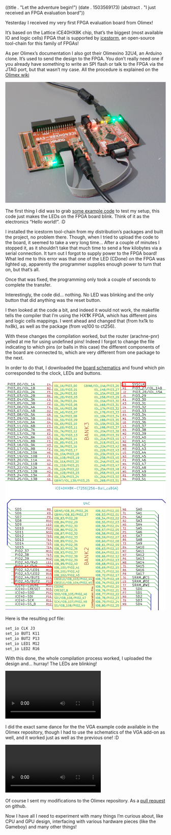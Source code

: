 ((title . "Let the adventure begin!")
 (date . 1503569173)
 (abstract . "I just received an FPGA evaluation board"))

Yesterday I received my very first FPGA evaluation board from Olimex!

It’s based on the Lattice iCE40HX8K chip, that’s the biggest (most available IO and logic cells) FPGA that is supported by [icestorm][1], an open-source tool-chain for this family of FPGAs!

As per Olimex’s documentation I also got their Olimexino 32U4, an Arduino clone. It’s used to send the design to the FPGA. You don’t really need one if you already have something to write an SPI flash or talk to the FPGA via the JTAG port, but that wasn’t my case. All the procedure is explained on the [Olimex wiki][2]

![Photo of the setup](../../resources/post-6/setup.jpg)

The first thing I did was to grab [some example code][3] to test my setup, this code just makes the LEDs on the FPGA board blink. Think of it as the electronics “Hello world!”. :D

I installed the icestorm tool-chain from my distribution’s packages and built the project, no problem there. Though, when I tried to upload the code to the board, it seemed to take a very long time… After a couple of minutes I stopped it, as it shouldn’t take that much time to send a few kilobytes via a serial connection. It turn out I forgot to supply power to the FPGA board! What led me to this error was that one of the LED (CDone) on the FPGA was lighted up, apparently the programmer supplies enough power to turn that on, but that’s all.

Once that was fixed, the programming only took a couple of seconds to complete the transfer.

Interestingly, the code did… nothing. No LED was blinking and the only button that did anything was the reset button.

I then looked at the code a bit, and indeed it would not work, the makefile tells the compiler that I’m using the HX**1**K FPGA, which has different pins and logic cells mappings. I went ahead and changed that (from hx1k to hx8k), as well as the package (from vq100 to ct256).

With these changes the compilation worked, but the router (arachne-pnr) yelled at me for using undefined pins! Indeed I forgot to change the file indicating to which pins (or balls in this case) the different components of the board are connected to, which are very different from one package to the next.

In order to do that, I downloaded the [board schematics][4] and found which pin corresponded to the clock, LEDs and buttons.

![Image of the pin mapping with the interesting parts highlighted](../../resources/post-6/LED-pins.png)

Here is the resulting pcf file:

    set_io CLK J3
    set_io BUT1 K11
    set_io BUT2 P13
    set_io LED1 M12
    set_io LED2 R16

With this done, the whole compilation process worked, I uploaded the design and… hurray! The LEDs are blinking!

<video class="f" controls="controls">
<source src="../../resources/post-6/LEDs-blinking.webm" type="video/webm"></source>
<source src="../../resources/post-6/LEDs-blinking.mp4" type="video/mp4"></source>
Video of the LEDs blinking
</video>

I did the exact same dance for the the VGA example code available in the Olimex repository, though I had to use the schematics of the VGA add-on as well, and it worked just as well as the previous one! :D

<video class="f" controls="controls">
<source src="../../resources/post-6/VGA-demo.webm" type="video/webm"></source>
<source src="../../resources/post-6/VGA-demo.mp4" type="video/mp4"></source>
Video of the VGA demo
</video>

Of course I sent my modifications to the Olimex repository. As a [pull request][5] on github.

Now I have all I need to experiment with many things I’m curious about, like CPU and GPU design, interfacing with various hardware pieces (like the Gameboy) and many other things!

[1]: http://www.clifford.at/icestorm/
[2]: https://www.olimex.com/wiki/ICE40HX1K-EVB#Get_started_under_Linux
[3]: https://github.com/OLIMEX/iCE40HX1K-EVB/tree/master/demo/ice40hx1k-evb
[4]: https://github.com/OLIMEX/iCE40HX8K-EVB/raw/master/HARDWARE/REV-B/iCE40HX8K-EVB_Rev_B.pdf
[5]: https://github.com/OLIMEX/iCE40HX8K-EVB/pull/1
